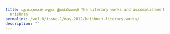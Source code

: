 ```yaml
---
title: புதுமைதாசன் எனும் இலக்கியவாதி The literary works and accomplishments of P
  Krishnan
permalink: /vol-8/issue-1/may-2012/krishnan-literary-works/
description: ""
---
```

